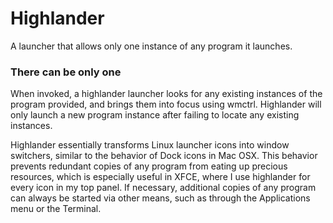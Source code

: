 # Highlander
A launcher that allows only one instance of any program it launches.

### There can be only one
When invoked, a highlander launcher looks for any existing instances of the program provided, and brings them into focus using wmctrl. Highlander will only launch a new program instance after failing to locate any existing instances.

Highlander essentially transforms Linux launcher icons into window switchers, similar to the behavior of Dock icons in Mac OSX. This behavior prevents redundant copies of any program from eating up precious resources, which is especially useful in XFCE, where I use highlander for every icon in my top panel. If necessary, additional copies of any program can always be started via other means, such as through the Applications menu or the Terminal. 
